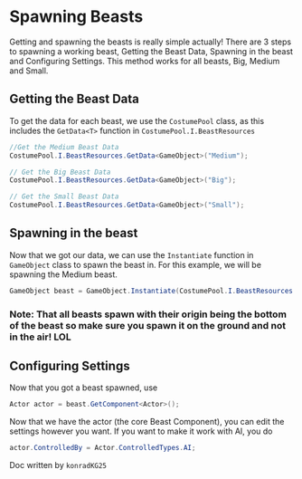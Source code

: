 # Spawning Beasts

Getting and spawning the beasts is really simple actually! There are 3 steps to spawning a working beast, Getting the Beast Data, Spawning in the beast and Configuring Settings. This method works for all beasts, Big, Medium and Small.

## Getting the Beast Data
To get the data for each beast, we use the `CostumePool` class, as this includes the `GetData<T>` function in `CostumePool.I.BeastResources`

```csharp
//Get the Medium Beast Data
CostumePool.I.BeastResources.GetData<GameObject>("Medium");

// Get the Big Beast Data
CostumePool.I.BeastResources.GetData<GameObject>("Big");

// Get the Small Beast Data
CostumePool.I.BeastResources.GetData<GameObject>("Small");
```

## Spawning in the beast
Now that we got our data, we can use the `Instantiate` function in `GameObject` class to spawn the beast in. For this example, we will be spawning the Medium beast.

```csharp
GameObject beast = GameObject.Instantiate(CostumePool.I.BeastResources.GetData<GameObject>("Medium"), new Vector3(0, 0, 0), Quaternion.identity);
```

### Note: That all beasts spawn with their origin being the bottom of the beast so make sure you spawn it on the ground and not in the air! LOL

## Configuring Settings

Now that you got a beast spawned, use

```csharp
Actor actor = beast.GetComponent<Actor>();
```

Now that we have the actor (the core Beast Component), you can edit the settings however you want. If you want to make it work with AI, you do

```csharp
actor.ControlledBy = Actor.ControlledTypes.AI;
```

Doc written by `konradKG25`